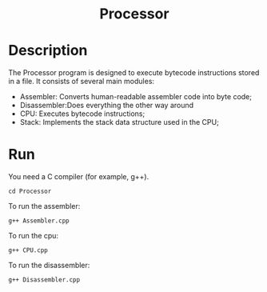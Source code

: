 <h1 align="center">Processor</h1>

# Description
The Processor program is designed to execute bytecode instructions stored in a file. It consists of several main modules:
- Assembler: Converts human-readable assembler code into byte code;
- Disassembler:Does everything the other way around
- CPU: Executes bytecode instructions;
- Stack: Implements the stack data structure used in the CPU;

# Run
You need a C compiler (for example, g++).
```
cd Processor
```
To run the assembler:
```
g++ Assembler.cpp 
```
To run the cpu:
```
g++ CPU.cpp 
```
To run the disassembler:
```
g++ Disassembler.cpp 
```

